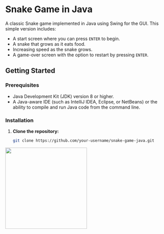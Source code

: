 # Snake Game in Java

A classic Snake game implemented in Java using Swing for the GUI. This simple version includes:

- A start screen where you can press `ENTER` to begin.
- A snake that grows as it eats food.
- Increasing speed as the snake grows.
- A game-over screen with the option to restart by pressing `ENTER`.

## Getting Started

### Prerequisites

- Java Development Kit (JDK) version 8 or higher.
- A Java-aware IDE (such as IntelliJ IDEA, Eclipse, or NetBeans) or the ability to compile and run Java code from the command line.

### Installation

1. **Clone the repository:**
   ```bash
   git clone https://github.com/your-username/snake-game-java.git

<img src="2024-12-19_19-59.png" width="256" height="256">
